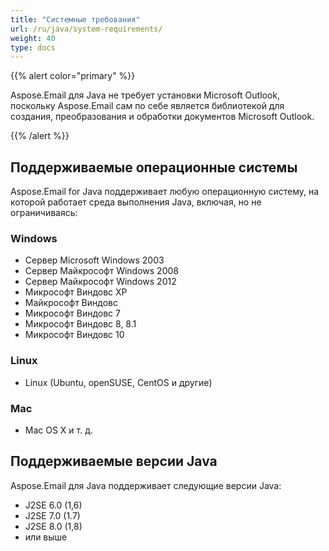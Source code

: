 ```yaml
---
title: "Системные требования"
url: /ru/java/system-requirements/
weight: 40
type: docs
---
```


{{% alert color="primary" %}}

Aspose.Email для Java не требует установки Microsoft Outlook, поскольку Aspose.Email сам по себе является библиотекой для создания, преобразования и обработки документов Microsoft Outlook.

{{% /alert %}}
## **Поддерживаемые операционные системы**
Aspose.Email for Java поддерживает любую операционную систему, на которой работает среда выполнения Java, включая, но не ограничиваясь:
### **Windows**
- Сервер Microsoft Windows 2003
- Сервер Майкрософт Windows 2008
- Сервер Майкрософт Windows 2012
- Микрософт Виндовс XP 
- Майкрософт Виндовс
- Микрософт Виндовс 7
- Микрософт Виндовс 8, 8.1
- Микрософт Виндовс 10
### **Linux**
- Linux (Ubuntu, openSUSE, CentOS и другие)
### **Mac**
- Mac OS X и т. д.
## **Поддерживаемые версии Java**
Aspose.Email для Java поддерживает следующие версии Java:

- J2SE 6.0 (1,6)
- J2SE 7.0 (1.7)
- J2SE 8.0 (1,8)
- или выше
